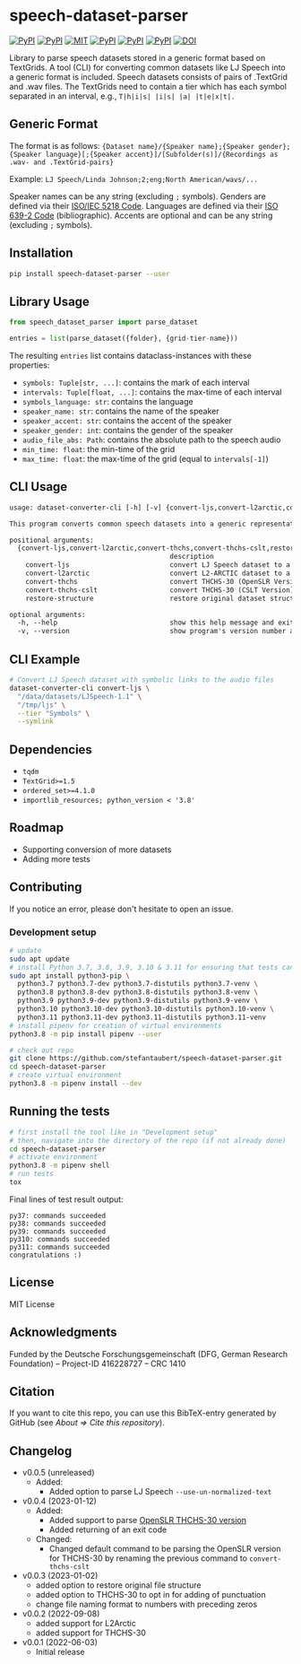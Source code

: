 # speech-dataset-parser

[![PyPI](https://img.shields.io/pypi/v/speech-dataset-parser.svg)](https://pypi.python.org/pypi/speech-dataset-parser)
[![PyPI](https://img.shields.io/pypi/pyversions/speech-dataset-parser.svg)](https://pypi.python.org/pypi/speech-dataset-parser)
[![MIT](https://img.shields.io/github/license/stefantaubert/speech-dataset-parser.svg)](https://github.com/stefantaubert/speech-dataset-parser/blob/main/LICENSE)
[![PyPI](https://img.shields.io/pypi/wheel/speech-dataset-parser.svg)](https://pypi.python.org/pypi/speech-dataset-parser)
[![PyPI](https://img.shields.io/pypi/implementation/speech-dataset-parser.svg)](https://pypi.python.org/pypi/speech-dataset-parser)
[![PyPI](https://img.shields.io/github/commits-since/stefantaubert/speech-dataset-parser/latest/master.svg)](https://pypi.python.org/pypi/speech-dataset-parser)
[![DOI](https://zenodo.org/badge/DOI/10.5281/zenodo.7529425.svg)](https://doi.org/10.5281/zenodo.7529425)

Library to parse speech datasets stored in a generic format based on TextGrids. A tool (CLI) for converting common datasets like LJ Speech into a generic format is included.
Speech datasets consists of pairs of .TextGrid and .wav files. The TextGrids need to contain a tier which has each symbol separated in an interval, e.g., `T|h|i|s| |i|s| |a| |t|e|x|t|.`

## Generic Format

The format is as follows: `{Dataset name}/{Speaker name};{Speaker gender};{Speaker language}[;{Speaker accent}]/[Subfolder(s)]/{Recordings as .wav- and .TextGrid-pairs}`

Example: `LJ Speech/Linda Johnson;2;eng;North American/wavs/...`

Speaker names can be any string (excluding `;` symbols).
Genders are defined via their [ISO/IEC 5218 Code](https://en.wikipedia.org/wiki/ISO/IEC_5218).
Languages are defined via their [ISO 639-2 Code](https://www.loc.gov/standards/iso639-2/php/code_list.php) (bibliographic).
Accents are optional and can be any string (excluding `;` symbols).

## Installation

```sh
pip install speech-dataset-parser --user
```

## Library Usage

```py
from speech_dataset_parser import parse_dataset

entries = list(parse_dataset({folder}, {grid-tier-name}))
```

The resulting `entries` list contains dataclass-instances with these properties:

- `symbols: Tuple[str, ...]`: contains the mark of each interval
- `intervals: Tuple[float, ...]`: contains the max-time of each interval
- `symbols_language: str`: contains the language
- `speaker_name: str`: contains the name of the speaker
- `speaker_accent: str`: contains the accent of the speaker
- `speaker_gender: int`: contains the gender of the speaker
- `audio_file_abs: Path`: contains the absolute path to the speech audio
- `min_time: float`: the min-time of the grid
- `max_time: float`: the max-time of the grid (equal to `intervals[-1]`)

## CLI Usage

```txt
usage: dataset-converter-cli [-h] [-v] {convert-ljs,convert-l2arctic,convert-thchs,convert-thchs-cslt,restore-structure} ...

This program converts common speech datasets into a generic representation.

positional arguments:
  {convert-ljs,convert-l2arctic,convert-thchs,convert-thchs-cslt,restore-structure}
                                        description
    convert-ljs                         convert LJ Speech dataset to a generic dataset
    convert-l2arctic                    convert L2-ARCTIC dataset to a generic dataset
    convert-thchs                       convert THCHS-30 (OpenSLR Version) dataset to a generic dataset
    convert-thchs-cslt                  convert THCHS-30 (CSLT Version) dataset to a generic dataset
    restore-structure                   restore original dataset structure of generic datasets

optional arguments:
  -h, --help                            show this help message and exit
  -v, --version                         show program's version number and exit
```

## CLI Example

```sh
# Convert LJ Speech dataset with symbolic links to the audio files
dataset-converter-cli convert-ljs \
  "/data/datasets/LJSpeech-1.1" \
  "/tmp/ljs" \
  --tier "Symbols" \
  --symlink
```

## Dependencies

- `tqdm`
- `TextGrid>=1.5`
- `ordered_set>=4.1.0`
- `importlib_resources; python_version < '3.8'`

## Roadmap

- Supporting conversion of more datasets
- Adding more tests

## Contributing

If you notice an error, please don't hesitate to open an issue.

### Development setup

```sh
# update
sudo apt update
# install Python 3.7, 3.8, 3.9, 3.10 & 3.11 for ensuring that tests can be run
sudo apt install python3-pip \
  python3.7 python3.7-dev python3.7-distutils python3.7-venv \
  python3.8 python3.8-dev python3.8-distutils python3.8-venv \
  python3.9 python3.9-dev python3.9-distutils python3.9-venv \
  python3.10 python3.10-dev python3.10-distutils python3.10-venv \
  python3.11 python3.11-dev python3.11-distutils python3.11-venv
# install pipenv for creation of virtual environments
python3.8 -m pip install pipenv --user

# check out repo
git clone https://github.com/stefantaubert/speech-dataset-parser.git
cd speech-dataset-parser
# create virtual environment
python3.8 -m pipenv install --dev
```

## Running the tests

```sh
# first install the tool like in "Development setup"
# then, navigate into the directory of the repo (if not already done)
cd speech-dataset-parser
# activate environment
python3.8 -m pipenv shell
# run tests
tox
```

Final lines of test result output:

```log
py37: commands succeeded
py38: commands succeeded
py39: commands succeeded
py310: commands succeeded
py311: commands succeeded
congratulations :)
```

## License

MIT License

## Acknowledgments

Funded by the Deutsche Forschungsgemeinschaft (DFG, German Research Foundation) – Project-ID 416228727 – CRC 1410

## Citation

If you want to cite this repo, you can use this BibTeX-entry generated by GitHub (see *About => Cite this repository*).

## Changelog

- v0.0.5 (unreleased)
  - Added:
    - Added option to parse LJ Speech `--use-un-normalized-text`
- v0.0.4 (2023-01-12)
  - Added:
    - Added support to parse [OpenSLR THCHS-30 version](https://www.openslr.org/18/)
    - Added returning of an exit code
  - Changed:
    - Changed default command to be parsing the OpenSLR version for THCHS-30 by renaming the previous command to `convert-thchs-cslt`
- v0.0.3 (2023-01-02)
  - added option to restore original file structure
  - added option to THCHS-30 to opt in for adding of punctuation
  - change file naming format to numbers with preceding zeros
- v0.0.2 (2022-09-08)
  - added support for L2Arctic
  - added support for THCHS-30
- v0.0.1 (2022-06-03)
  - Initial release
